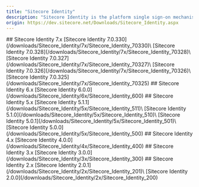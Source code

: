 ```yaml
---
title: "Sitecore Identity"
description: "Sitecore Identity is the platform single sign-on mechanism for Sitecore Experience Platform, Sitecore Experience Commerce and other Sitecore instances that require authentication. For security reasons we strongly recommend using Sitecore Identity 7.0."
origin: https://dev.sitecore.net/Downloads/Sitecore_Identity.aspx
---
```


<Card variant='outlineRaised' px={0} mb={8}>
<CardHeader>
## Sitecore Identity 7.x
</CardHeader>
<CardBody>
[Sitecore Identity 7.0.330](/downloads/Sitecore_Identity/7x/Sitecore_Identity_70330)\
[Sitecore Identity 7.0.328](/downloads/Sitecore_Identity/7x/Sitecore_Identity_70328)\
[Sitecore Identity 7.0.327](/downloads/Sitecore_Identity/7x/Sitecore_Identity_70327)\
[Sitecore Identity 7.0.326](/downloads/Sitecore_Identity/7x/Sitecore_Identity_70326)\
[Sitecore Identity 7.0.325](/downloads/Sitecore_Identity/7x/Sitecore_Identity_70325)
</CardBody>          
</Card>

<Card variant='outlineRaised' px={0} mb={8}>
<CardHeader>
## Sitecore Identity 6.x
</CardHeader>
<CardBody>
[Sitecore Identity 6.0.0](/downloads/Sitecore_Identity/6x/Sitecore_Identity_600)
</CardBody>          
</Card>

<Card variant='outlineRaised' px={0} mb={8}>
<CardHeader>
## Sitecore Identity 5.x
</CardHeader>
<CardBody>
[Sitecore Identity 5.1.1](/downloads/Sitecore_Identity/5x/Sitecore_Identity_511)\
[Sitecore Identity 5.1.0](/downloads/Sitecore_Identity/5x/Sitecore_Identity_510)\
[Sitecore Identity 5.0.1](/downloads/Sitecore_Identity/5x/Sitecore_Identity_501)\
[Sitecore Identity 5.0.0](/downloads/Sitecore_Identity/5x/Sitecore_Identity_500)
</CardBody>          
</Card>

<Card variant='outlineRaised' px={0} mb={8}>
<CardHeader>
## Sitecore Identity 4.x
</CardHeader>
<CardBody>
[Sitecore Identity 4.0.0](/downloads/Sitecore_Identity/4x/Sitecore_Identity_400)
</CardBody>          
</Card>

<Card variant='outlineRaised' px={0} mb={8}>
<CardHeader>
## Sitecore Identity 3.x
</CardHeader>
<CardBody>
[Sitecore Identity 3.0.0](/downloads/Sitecore_Identity/3x/Sitecore_Identity_300)
</CardBody>          
</Card>

<Card variant='outlineRaised' px={0} mb={8}>
<CardHeader>
## Sitecore Identity 2.x
</CardHeader>
<CardBody>
[Sitecore Identity 2.0.1](/downloads/Sitecore_Identity/2x/Sitecore_Identity_201)\
[Sitecore Identity 2.0.0](/downloads/Sitecore_Identity/2x/Sitecore_Identity_200)
</CardBody>          
</Card>